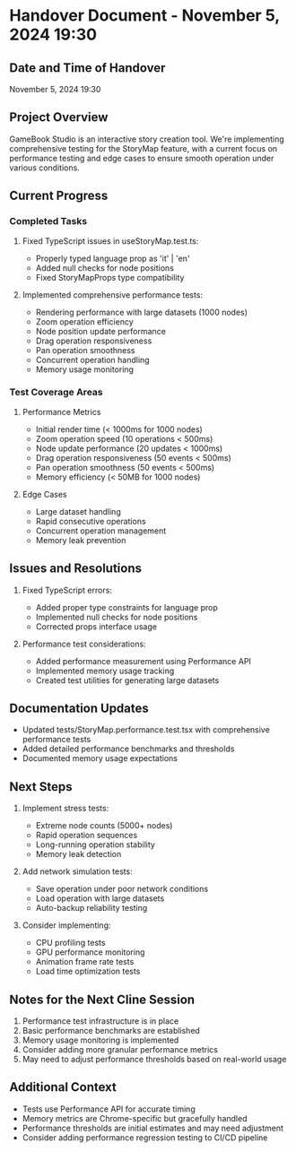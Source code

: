 # Handover Document - November 5, 2024 19:30

## Date and Time of Handover
November 5, 2024 19:30

## Project Overview
GameBook Studio is an interactive story creation tool. We're implementing comprehensive testing for the StoryMap feature, with a current focus on performance testing and edge cases to ensure smooth operation under various conditions.

## Current Progress

### Completed Tasks
1. Fixed TypeScript issues in useStoryMap.test.ts:
   - Properly typed language prop as 'it' | 'en'
   - Added null checks for node positions
   - Fixed StoryMapProps type compatibility

2. Implemented comprehensive performance tests:
   - Rendering performance with large datasets (1000 nodes)
   - Zoom operation efficiency
   - Node position update performance
   - Drag operation responsiveness
   - Pan operation smoothness
   - Concurrent operation handling
   - Memory usage monitoring

### Test Coverage Areas
1. Performance Metrics
   - Initial render time (< 1000ms for 1000 nodes)
   - Zoom operation speed (10 operations < 500ms)
   - Node update performance (20 updates < 1000ms)
   - Drag operation responsiveness (50 events < 500ms)
   - Pan operation smoothness (50 events < 500ms)
   - Memory efficiency (< 50MB for 1000 nodes)

2. Edge Cases
   - Large dataset handling
   - Rapid consecutive operations
   - Concurrent operation management
   - Memory leak prevention

## Issues and Resolutions
1. Fixed TypeScript errors:
   - Added proper type constraints for language prop
   - Implemented null checks for node positions
   - Corrected props interface usage

2. Performance test considerations:
   - Added performance measurement using Performance API
   - Implemented memory usage tracking
   - Created test utilities for generating large datasets

## Documentation Updates
- Updated tests/StoryMap.performance.test.tsx with comprehensive performance tests
- Added detailed performance benchmarks and thresholds
- Documented memory usage expectations

## Next Steps
1. Implement stress tests:
   - Extreme node counts (5000+ nodes)
   - Rapid operation sequences
   - Long-running operation stability
   - Memory leak detection

2. Add network simulation tests:
   - Save operation under poor network conditions
   - Load operation with large datasets
   - Auto-backup reliability testing

3. Consider implementing:
   - CPU profiling tests
   - GPU performance monitoring
   - Animation frame rate tests
   - Load time optimization tests

## Notes for the Next Cline Session
1. Performance test infrastructure is in place
2. Basic performance benchmarks are established
3. Memory usage monitoring is implemented
4. Consider adding more granular performance metrics
5. May need to adjust performance thresholds based on real-world usage

## Additional Context
- Tests use Performance API for accurate timing
- Memory metrics are Chrome-specific but gracefully handled
- Performance thresholds are initial estimates and may need adjustment
- Consider adding performance regression testing to CI/CD pipeline
